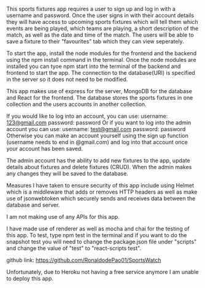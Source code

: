 This sports fixtures app requires a user to sign up and log in with a username and password. Once the user signs in with their account details they will have access to upcoming sports fixtures which will tell them which events are being played, which teams are playing, a short description of the match, as well as the date and time of the match. The users will be able to save a fixture to their "favourites" tab which they can view seperately.

To start the app, install the node modules for the frontend and the backend using the npm install command in the terminal. Once the node modules are installed you can tyoe npm start into the terminal of the backend and frontend to start the app.
The connection to the database(URI) is specified in the server so it does not need to be modified.

This app makes use of express for the server, MongoDB for the database and React for the frontend. The database stores the sports fixtures in one collection and the users accounts in another collection.

If you would like to log into an account, you can use:
username: 123@gmail.com
password: password
Or if you want to log into the admin account you can use:
username: test@gmail.com
password: password
Otherwise you can make an account yourself using the sign up function (username needs to end in @gmail.com) and log into that account once your account has been saved.

The admin account has the ability to add new fixtures to the app, update details about fixtures and delete fixtures (CRUD). When the admin makes any changes they will be saved to the database.

Measures I have taken to ensure security of this app include using Helmet which is a middleware that adds or removes HTTP headers as well as make use of jsonwebtoken which securely sends and receives data between the database and server.

I am not making use of any APIs for this app.

I have made use of renderer as well as mocha and chai for the testing of this app. To test, type npm test in the terminal and if you want to do the snapshot test you will need to change the package.json file under "scripts" and change the value of "test" to "react-scripts test".

github link: https://github.com/RonaldodePao01/SportsWatch

Unfortunately, due to Heroku not having a free service anymore I am unable to deploy this app.